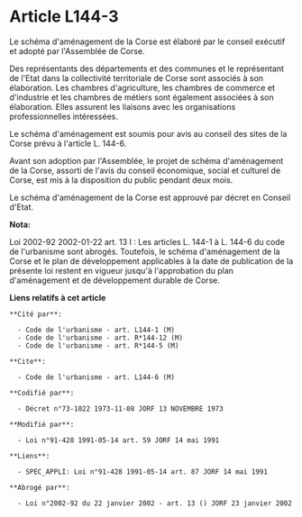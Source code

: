 # Article L144-3

Le schéma d'aménagement de la Corse est élaboré par le conseil exécutif et adopté par l'Assemblée de Corse.

Des représentants des départements et des communes et le représentant de l'Etat dans la collectivité territoriale de Corse
sont associés à son élaboration. Les chambres d'agriculture, les chambres de commerce et d'industrie et les chambres de
métiers sont également associées à son élaboration. Elles assurent les liaisons avec les organisations professionnelles
intéressées.

Le schéma d'aménagement est soumis pour avis au conseil des sites de la Corse prévu à l'article L. 144-6.

Avant son adoption par l'Assemblée, le projet de schéma d'aménagement de la Corse, assorti de l'avis du conseil économique,
social et culturel de Corse, est mis à la disposition du public pendant deux mois.

Le schéma d'aménagement de la Corse est approuvé par décret en Conseil d'Etat.

**Nota:**

Loi 2002-92 2002-01-22 art. 13 I : Les articles L. 144-1 à L. 144-6 du code de l'urbanisme sont abrogés. Toutefois, le schéma
d'aménagement de la Corse et le plan de développement applicables à la date de publication de la présente loi restent en
vigueur jusqu'à l'approbation du plan d'aménagement et de développement durable de Corse.

**Liens relatifs à cet article**

	**Cité par**:

	  - Code de l'urbanisme - art. L144-1 (M)
	  - Code de l'urbanisme - art. R*144-12 (M)
	  - Code de l'urbanisme - art. R*144-5 (M)

	**Cite**:

	  - Code de l'urbanisme - art. L144-6 (M)

	**Codifié par**:

	  - Décret n°73-1022 1973-11-08 JORF 13 NOVEMBRE 1973

	**Modifié par**:

	  - Loi n°91-428 1991-05-14 art. 59 JORF 14 mai 1991

	**Liens**:

	  - SPEC_APPLI: Loi n°91-428 1991-05-14 art. 87 JORF 14 mai 1991

	**Abrogé par**:

	  - Loi n°2002-92 du 22 janvier 2002 - art. 13 () JORF 23 janvier 2002
